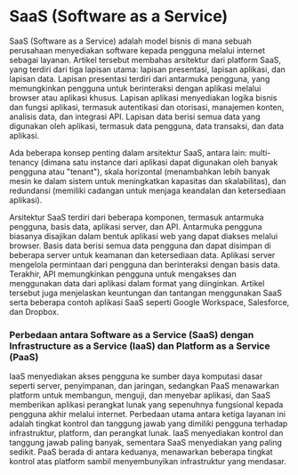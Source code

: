 # SaaS (Software as a Service)
SaaS (Software as a Service) adalah model bisnis di mana sebuah perusahaan menyediakan software kepada pengguna melalui internet sebagai layanan. Artikel tersebut membahas arsitektur dari platform SaaS, yang terdiri dari tiga lapisan utama: lapisan presentasi, lapisan aplikasi, dan lapisan data. Lapisan presentasi terdiri dari antarmuka pengguna, yang memungkinkan pengguna untuk berinteraksi dengan aplikasi melalui browser atau aplikasi khusus. Lapisan aplikasi menyediakan logika bisnis dan fungsi aplikasi, termasuk autentikasi dan otorisasi, manajemen konten, analisis data, dan integrasi API. Lapisan data berisi semua data yang digunakan oleh aplikasi, termasuk data pengguna, data transaksi, dan data aplikasi.

Ada beberapa konsep penting dalam arsitektur SaaS, antara lain: multi-tenancy (dimana satu instance dari aplikasi dapat digunakan oleh banyak pengguna atau "tenant"), skala horizontal (menambahkan lebih banyak mesin ke dalam sistem untuk meningkatkan kapasitas dan skalabilitas), dan redundansi (memiliki cadangan untuk menjaga keandalan dan ketersediaan aplikasi).

Arsitektur SaaS terdiri dari beberapa komponen, termasuk antarmuka pengguna, basis data, aplikasi server, dan API. Antarmuka pengguna biasanya disajikan dalam bentuk aplikasi web yang dapat diakses melalui browser. Basis data berisi semua data pengguna dan dapat disimpan di beberapa server untuk keamanan dan ketersediaan data. Aplikasi server mengelola permintaan dari pengguna dan berinteraksi dengan basis data. Terakhir, API memungkinkan pengguna untuk mengakses dan menggunakan data dari aplikasi dalam format yang diinginkan. Artikel tersebut juga menjelaskan keuntungan dan tantangan menggunakan SaaS serta beberapa contoh aplikasi SaaS seperti Google Workspace, Salesforce, dan Dropbox.

### Perbedaan antara Software as a Service (SaaS) dengan Infrastructure as a Service (IaaS) dan Platform as a Service (PaaS)
IaaS menyediakan akses pengguna ke sumber daya komputasi dasar seperti server, penyimpanan, dan jaringan, sedangkan PaaS menawarkan platform untuk membangun, menguji, dan menyebar aplikasi, dan SaaS memberikan aplikasi perangkat lunak yang sepenuhnya fungsional kepada pengguna akhir melalui internet. Perbedaan utama antara ketiga layanan ini adalah tingkat kontrol dan tanggung jawab yang dimiliki pengguna terhadap infrastruktur, platform, dan perangkat lunak. IaaS menyediakan kontrol dan tanggung jawab paling banyak, sementara SaaS menyediakan yang paling sedikit. PaaS berada di antara keduanya, menawarkan beberapa tingkat kontrol atas platform sambil menyembunyikan infrastruktur yang mendasar.